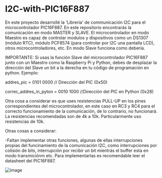 # I2C-with-PIC16F887

En este proyecto desarrollé la 'Libreria' de communicación I2C para el microcontrolador PIC16F887. En este repositorio encontrarás la comunicación en modo MASTER y SLAVE.
El microcontrolador en modo Maestro es capaz de controlar modulos y dispositivos como un DS1307 (módulo RTC), módulo PCF8574 (para controlar por I2C una pantalla LCD), otros
microcontroladores, etc. En modo Slave funciona como debería.

IMPORTANTE: Si usas la función Slave del microcontrolador PIC16F887 junto con un Maestro como la Raspberry Pi y Python, debes de desplazar la dirección del Slave un bit a la
derecha en tu código de programación en python. Ejemplo:

addres_pic = 0101 0000 // Dirección del PIC (0x50)

correc_addres_in_pyton = 0010 1000 //Dirección del PIC en Python (0x28)

Otra cosa a considerar es que uses resistencias PULL-UP en los pines correspondientes del microcontrolador, en este caso en RC3 y RC4 para el correcto funcionamiento de la
comunicación, de lo contrario, no funcionará. La resistencias recomendadas son de 4k a 10k. Particularmente uso resistencias de 10k.

Otras cosas a considerar:

-Faltan implementar otras funciones, algunas de ellas interrupciones propias del funcinamiento de la comunicación I2C, como interrupciones por colisión de bits, interrupción por recibir un bit mientrás el buffer esta en modo transmiciónm etc. Para implementarlas es recomendable leer el datasheet del PIC16F887.

![image](https://github.com/user-attachments/assets/4a355591-dadb-4c10-bfc7-a91ff8873572)
